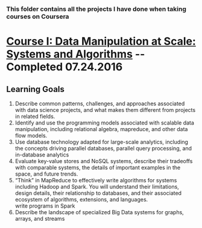 ### This folder contains all the projects I have done when taking courses on Coursera  
# [Course I: Data Manipulation at Scale: Systems and Algorithms](https://www.coursera.org/learn/data-manipulation)  -- Completed 07.24.2016
## Learning Goals  
  1. Describe common patterns, challenges, and approaches associated with data science projects, and what makes them different from projects in related fields. 
  2. Identify and use the programming models associated with scalable data manipulation, including relational algebra, mapreduce, and other data flow models.  
  3. Use database technology adapted for large-scale analytics, including the concepts driving parallel databases, parallel query processing, and in-database analytics  
  4. Evaluate key-value stores and NoSQL systems, describe their tradeoffs with comparable systems, the details of important examples in the space, and future trends.  
  5. “Think” in MapReduce to effectively write algorithms for systems including Hadoop and Spark.  You will understand their limitations, design details, their relationship to databases, and their associated ecosystem of algorithms, extensions, and languages.  
write programs in Spark  
  6. Describe the landscape of specialized Big Data systems for graphs, arrays, and streams  

